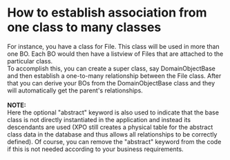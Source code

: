# How to establish association from one class to many classes


<p>For instance, you have a class for File. This class will be used in more than one BO. Each BO would then have a listview of Files that are attached to the particular class.<br> To accomplish this, you can create a super class, say DomainObjectBase and then establish a one-to-many relationship between the File class. After that you can derive your BOs from the DomainObjectBase class and they will automatically get the parent's relationships.<br><br><strong>NOTE:</strong><br>Here the optional "abstract" keyword is also used to indicate that the base class is not directly instantiated in the application and instead its descendants are used (XPO still creates a physical table for the abstract class data in the database and thus allows all relationships to be correctly defined). Of course, you can remove the "abstract" keyword from the code if this is not needed according to your business requirements.</p>

<br/>


